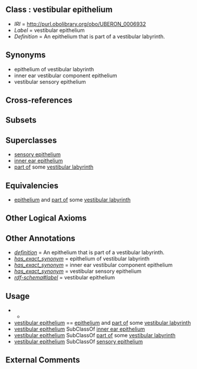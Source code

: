 
## Class : vestibular epithelium

 * *IRI* = http://purl.obolibrary.org/obo/UBERON_0006932
 * *Label* = vestibular epithelium
 * *Definition* = An epithelium that is part of a vestibular labyrinth.

## Synonyms

 * epithelium of vestibular labyrinth
 * inner ear vestibular component epithelium
 * vestibular sensory epithelium

## Cross-references


## Subsets


## Superclasses

 * [sensory epithelium](../../UBERON/34/UBERON_0006934.md)
 * [inner ear epithelium](../../UBERON/37/UBERON_0006937.md)
 * [part of](../../BFO/50/BFO_0000050.md) some [vestibular labyrinth](../../UBERON/62/UBERON_0001862.md)

## Equivalencies

 * [epithelium](../../UBERON/83/UBERON_0000483.md) and [part of](../../BFO/50/BFO_0000050.md) some [vestibular labyrinth](../../UBERON/62/UBERON_0001862.md)

## Other Logical Axioms


## Other Annotations

 * *[definition](../../IAO/15/IAO_0000115.md)* = An epithelium that is part of a vestibular labyrinth.
 * *[has_exact_synonym](../../ym/oboInOwl#hasExactSynonym.md)* = epithelium of vestibular labyrinth
 * *[has_exact_synonym](../../ym/oboInOwl#hasExactSynonym.md)* = inner ear vestibular component epithelium
 * *[has_exact_synonym](../../ym/oboInOwl#hasExactSynonym.md)* = vestibular sensory epithelium
 * *[rdf-schema#label](../../el/rdf-schema#label.md)* = vestibular epithelium

## Usage

 * -
 * [vestibular epithelium](../../UBERON/32/UBERON_0006932.md) == [epithelium](../../UBERON/83/UBERON_0000483.md) and [part of](../../BFO/50/BFO_0000050.md) some [vestibular labyrinth](../../UBERON/62/UBERON_0001862.md)
 * [vestibular epithelium](../../UBERON/32/UBERON_0006932.md) SubClassOf [inner ear epithelium](../../UBERON/37/UBERON_0006937.md)
 * [vestibular epithelium](../../UBERON/32/UBERON_0006932.md) SubClassOf [part of](../../BFO/50/BFO_0000050.md) some [vestibular labyrinth](../../UBERON/62/UBERON_0001862.md)
 * [vestibular epithelium](../../UBERON/32/UBERON_0006932.md) SubClassOf [sensory epithelium](../../UBERON/34/UBERON_0006934.md)

## External Comments

